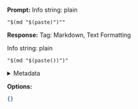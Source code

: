 **Prompt:**
Info string: plain  
```plain  
"$(md "$(paste)")"" 
```

**Response:**
Tag: Markdown, Text Formatting

Info string: plain

```plain
"$(md "$(paste())")" 
```



<details><summary>Metadata</summary>

- Duration: 1975 ms
- Datetime: 2023-09-04T11:30:31.040145
- Model: gpt-3.5-turbo-0613

</details>

**Options:**
```json
{}
```

